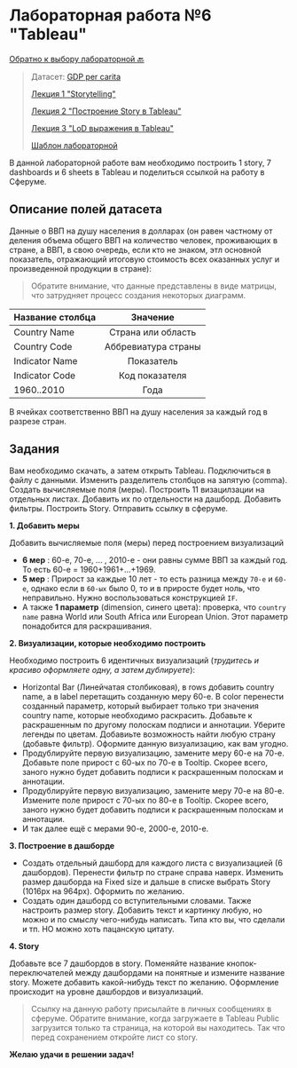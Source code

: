 # Лабораторная работа №6 "Tableau"

[Обратно к выбору лабораторной :back:](https://github.com/sadokhin/A1_Data_Visualization/blob/962705b6445b2bc117fa2d7bd38c10e4f1718aba/README.md)

> Датасет: [GDP per carita](https://drive.google.com/file/d/19ENqtiIbMCtn7t2rkBsYEPpmCExNjdVM/view?usp=sharing)
>
> [Лекция 1 "Storytelling"](https://youtu.be/YxsJHa9eMBM)
>
> [Лекция 2 "Построение Story в Tableau"](https://youtu.be/9w4xCvs4ANY)
> 
> [Лекция 3 "LoD выражения в Tableau"](https://youtu.be/pyuw4C4eTAE)
> 
> [Шаблон лабораторной](https://public.tableau.com/shared/MCSZ949GH?:display_count=n&:origin=viz_share_link)

В данной лабораторной работе вам необходимо построить 1 story, 7 dashboards и 6 sheets в Tableau и поделиться ссылкой на работу в Сферуме.

## Описание полей датасета

Данные о ВВП на душу населения в долларах (он равен частному от деления объема общего ВВП на количество человек, проживающих в стране, а ВВП, в свою очередь, если кто не знаком, этл основной показатель, отражающий итоговую стоимость всех оказанных услуг и произведенной продукции в стране):

> Обратите внимание, что данные представлены в виде матрицы, что затрудняет процесс создания некоторых диаграмм.

| Название столбца | Значение |
| -----------------|:--------:|
| Country Name | Страна или область |
| Country Code |	Аббревиатура страны |
| Indicator Name |	Показатель |
| Indicator Code |	Код показателя |
| 1960..2010 | Года |

В ячейках соответственно ВВП на душу населения за каждый год в разрезе стран.

## Задания

Вам необходимо скачать, а затем открыть Tableau. Подключиться в файлу с данными. Изменить разделитель столбцов на запятую (comma). Создать вычисляемые поля (меры). Построить 11 визацилзации на отдельных листах. Добавить их по отдельности на дашборд. Добавить фильтры. Построить Story. Отправить ссылку в сферуме.

__1. Добавить меры__

Добавить вычисляемые поля (меры) перед построением визуализаций
- __6 мер__ : 60-е, 70-е, ... , 2010-е - они равны сумме ВВП за каждый год. То есть 60-е = 1960+1961+...+1969.
- __5 мер__ : Прирост за каждые 10 лет - то есть разница между `70-е` и `60-е`, однако если в `60-ых` было 0, то и в приросте будет ноль, что неправильно. Нужно воспользоваться конструкцией `IF`. 
- А также __1 параметр__ (dimension, синего цвета): проверка, что `country name` равна World или South Africa или European Union. Этот параметр понадобится для раскрашивания.

__2. Визуализации, которые необходимо построить__

Необходимо построить 6 идентичных визуализаций (_трудитесь и красиво оформляете одну, а затем дублируете_):
- Horizontal Bar (Линейчатая столбиковая), в rows добавить country name, а в label перетащить созданную меру 60-е. В color перенести созданный параметр, который выбирает только три значения country name, которые необходимо раскрасить. Добавьте к раскрашенным по другому полоскам подписи и аннотации. Уберите легенды по цветам. Добавиьте возможность найти любую страну (добавьте фильтр). Оформите данную визуализацию, как вам угодно.
- Продублируйте первую визуализацию, замените меру 60-е на 70-е. Добавьте поле прирост с 60-ых по 70-е в Tooltip. Скорее всего, заного нужно будет добавить подписи к раскрашенным полоскам и аннотации.
- Продублируйте первую визуализацию, замените меру 70-е на 80-е. Измените поле прирост с 70-ых по 80-е в Tooltip. Скорее всего, заного нужно будет добавить подписи к раскрашенным полоскам и аннотации.
- И так далее ещё с мерами 90-е, 2000-е, 2010-е.

__3. Построение в дашборде__

- Создать отдельный дашборд для каждого листа с визуализацией (6 дашбордов). Перенести фильтр по стране справа наверх. Изменить размер дашборда на Fixed size и дальше в списке выбрать Story (1016px на 964px). Оформить по желанию.
- Создать один дашборд со вступительными словами. Также настроить размер story. Добавить текст и картинку любую, но можно и по смыслу чего-нибудь написать. Типа кто вы, что сделали и тп. НО можно хоть пацанскую цитату.

__4. Story__

Добавьте все 7 дашбордов в story. Поменяйте название кнопок-переключателей между дашбордами на понятные и измените название story. Можете добавить какой-нибудь текст по желанию. Оформление происходит на уровне дашбордов и визуализаций.

> Ссылку на данную работу присылайте в личных сообщениях в сферуме. Обратите внимание, когда загружаете в Tableau Public загрузится только та страница, на которой вы находитесь. Так что перед сохранением откройте лист со story.

__Желаю удачи в решении задач!__
